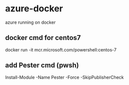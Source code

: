 # azure-docker
azure running on docker

## docker cmd for centos7

docker run -it mcr.microsoft.com/powershell:centos-7

## add Pester cmd (pwsh)

Install-Module -Name Pester -Force -SkipPublisherCheck
